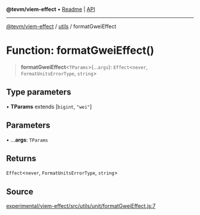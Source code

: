 **@tevm/viem-effect** • [Readme](../../README.md) \| [API](../../modules.md)

***

[@tevm/viem-effect](../../README.md) / [utils](../README.md) / formatGweiEffect

# Function: formatGweiEffect()

> **formatGweiEffect**\<`TParams`\>(...`args`): `Effect`\<`never`, `FormatUnitsErrorType`, `string`\>

## Type parameters

• **TParams** extends [`bigint`, `"wei"`]

## Parameters

• ...**args**: `TParams`

## Returns

`Effect`\<`never`, `FormatUnitsErrorType`, `string`\>

## Source

[experimental/viem-effect/src/utils/unit/formatGweiEffect.js:7](https://github.com/evmts/tevm-monorepo/blob/main/experimental/viem-effect/src/utils/unit/formatGweiEffect.js#L7)
